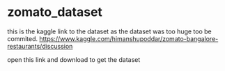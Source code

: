 # zomato_dataset
this is the kaggle link to the dataset as the dataset was too huge too be commited.
https://www.kaggle.com/himanshupoddar/zomato-bangalore-restaurants/discussion

open this link and download to get the dataset

